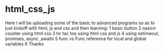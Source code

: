 # html_css_js
Here i will be uploading some of the basic to advanced programs so as to just kickoff with html, js and css and then learning:
1 basic button 
2 nasicn counter using html css
3 tic tac toe using html css and js
4 using setimeout, promises, async ,awaits
5 func vs Func reference for local and global variables
6 
Thanks
